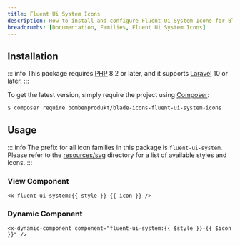 ```yaml
---
title: Fluent Ui System Icons
description: How to install and configure Fluent Ui System Icons for Blade Icons.
breadcrumbs: [Documentation, Families, Fluent Ui System Icons]
---
```


## Installation

::: info
This package requires [PHP](https://www.php.net/) 8.2 or later, and it supports [Laravel](https://laravel.com/) 10 or later.
:::

To get the latest version, simply require the project using [Composer](https://getcomposer.org/):

```bash
$ composer require bombenprodukt/blade-icons-fluent-ui-system-icons
```

## Usage

::: info
The prefix for all icon families in this package is `fluent-ui-system`. Please refer to the [resources/svg](https://github.com/faustbrian/blade-icons-fluent-ui-system-icons/tree/main/resources/svg) directory for a list of available styles and icons.
:::

### View Component

```blade
<x-fluent-ui-system:{{ style }}-{{ icon }} />
```

### Dynamic Component

```blade
<x-dynamic-component component="fluent-ui-system:{{ $style }}-{{ $icon }}" />
```
